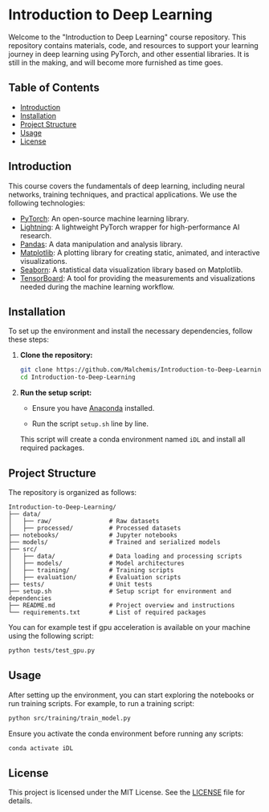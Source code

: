 # Introduction to Deep Learning

Welcome to the "Introduction to Deep Learning" course repository. This repository contains materials, code, and resources to support your learning journey in deep learning using PyTorch, and other essential libraries. It is still in the making, and will become more furnished as time goes.
## Table of Contents

- [Introduction](#introduction)
- [Installation](#installation)
- [Project Structure](#project-structure)
- [Usage](#usage)
- [License](#license)

## Introduction

This course covers the fundamentals of deep learning, including neural networks, training techniques, and practical applications. We use the following technologies:

- [PyTorch](https://pytorch.org/): An open-source machine learning library.
- [Lightning](https://lightning.ai/): A lightweight PyTorch wrapper for high-performance AI research.
- [Pandas](https://pandas.pydata.org/): A data manipulation and analysis library.
- [Matplotlib](https://matplotlib.org/): A plotting library for creating static, animated, and interactive visualizations.
- [Seaborn](https://seaborn.pydata.org/): A statistical data visualization library based on Matplotlib.
- [TensorBoard](https://www.tensorflow.org/tensorboard): A tool for providing the measurements and visualizations needed during the machine learning workflow.

## Installation

To set up the environment and install the necessary dependencies, follow these steps:

1. **Clone the repository:**

   ```bash
   git clone https://github.com/Malchemis/Introduction-to-Deep-Learning.git
   cd Introduction-to-Deep-Learning
   ```

2. **Run the setup script:**

   - Ensure you have [Anaconda](https://www.anaconda.com/products/distribution) installed.

   - Run the script `setup.sh` line by line.

   This script will create a conda environment named `iDL` and install all required packages.

## Project Structure

The repository is organized as follows:

```plaintext
Introduction-to-Deep-Learning/
├── data/
│   ├── raw/                # Raw datasets
│   ├── processed/          # Processed datasets
├── notebooks/              # Jupyter notebooks
├── models/                 # Trained and serialized models
├── src/
│   ├── data/               # Data loading and processing scripts
│   ├── models/             # Model architectures
│   ├── training/           # Training scripts
│   ├── evaluation/         # Evaluation scripts
├── tests/                  # Unit tests
├── setup.sh                # Setup script for environment and dependencies
├── README.md               # Project overview and instructions
└── requirements.txt        # List of required packages
```

You can for example test if gpu acceleration is available on your machine using the following script:

```bash
python tests/test_gpu.py
```

## Usage

After setting up the environment, you can start exploring the notebooks or run training scripts. For example, to run a training script:

```bash
python src/training/train_model.py
```

Ensure you activate the conda environment before running any scripts:

```bash
conda activate iDL
```

## License

This project is licensed under the MIT License. See the [LICENSE](LICENSE) file for details.
